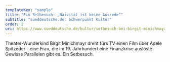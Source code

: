 ```yaml
---
templateKey: "sample"
title: "Ein Setbesuch: „Naivität ist keine Ausrede“"
subTitle: "sueddeutsche.de: Schwerpunkt Kultur"
order: 2
uri: https://www.sueddeutsche.de/kultur/setbesuch-bei-birgit-minichmayr-naivitaet-ist-keine-ausrede-1.1012369
---
```


Theater-Wunderkind Birgit Minichmayr dreht fürs TV einen Film über Adele Spitzeder - eine Frau, die im 19. Jahrhundert eine Finanzkrise auslöste. Gewisse Parallelen gibt es. Ein Setbesuch.
